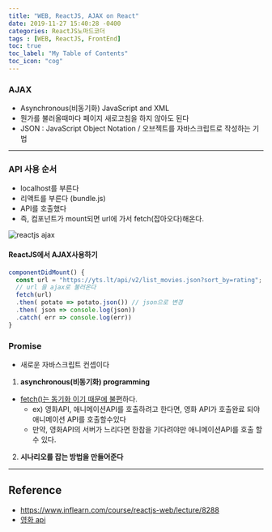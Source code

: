 ```yaml
---
title: "WEB, ReactJS, AJAX on React"
date: 2019-11-27 15:40:28 -0400
categories: ReactJS노마드코더
tags : [WEB, ReactJS, FrontEnd]
toc: true
toc_label: "My Table of Contents"
toc_icon: "cog"
---
```

### AJAX
- Asynchronous(비동기화) JavaScript and XML
- 뭔가를 불러올때마다 페이지 새로고침을 하지 않아도 된다
- JSON : JavaScript Object Notation / 오브젝트를 자바스크립트로 작성하는 기법

---
### API 사용 순서
- localhost를 부른다
- 리액트를 부른다 (bundle.js)
- API를 호출했다
- 즉, 컴포넌트가 mount되면 url에 가서 fetch(잡아오다)해온다.

![reactjs ajax](https://user-images.githubusercontent.com/55946791/69704194-4e6e9e80-1136-11ea-9e07-277df9aa8ec0.JPG)

#### ReactJS에서 AJAX사용하기
```js
componentDidMount() {
  const url = "https://yts.lt/api/v2/list_movies.json?sort_by=rating";
  // url 을 ajax로 불러온다
  fetch(url)
  .then( potato => potato.json()) // json으로 변경
  .then( json => console.log(json))
  .catch( err => console.log(err))
}
```

### Promise
- 새로운 자바스크립트 컨셉이다
1. <b> asynchronous(비동기화) programming</b>
- <u>fetch()는 동기화 이기 때문에 불편</u>하다.
  - ex) 영화API, 애니메이션API를 호출하려고 한다면, 영화 API가 호출완료 되야 애니메이션 API를 호출할수있다
  - 만약, 영화API의 서버가 느리다면 한참을 기다려야만 애니메이션API를 호출 할 수 있다.
2. <b>시나리오를 잡는 방법을 만들어준다</b>


---
## Reference
- <https://www.inflearn.com/course/reactjs-web/lecture/8288>
- [영화 api](https://yts.ae/api)  
